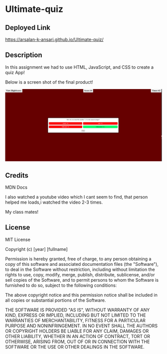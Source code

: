 # Ultimate-quiz

## Deployed Link

https://arsalan-k-ansari.github.io/Ultimate-quiz/

## Description

In this assignment we had to use HTML, JavaScript, and CSS to create a quiz App!

Below is a screen shot of the final product!

<img src= "./screenshot.png" alt= "screenshot">

## Credits

MDN Docs

I also watched a youtube video which I cant seem to find, that person helped me loads,i watched the video 2-3 times.

My class mates!

## License

MIT License

Copyright (c) [year] [fullname]

Permission is hereby granted, free of charge, to any person obtaining a copy
of this software and associated documentation files (the "Software"), to deal
in the Software without restriction, including without limitation the rights
to use, copy, modify, merge, publish, distribute, sublicense, and/or sell
copies of the Software, and to permit persons to whom the Software is
furnished to do so, subject to the following conditions:

The above copyright notice and this permission notice shall be included in all
copies or substantial portions of the Software.

THE SOFTWARE IS PROVIDED "AS IS", WITHOUT WARRANTY OF ANY KIND, EXPRESS OR
IMPLIED, INCLUDING BUT NOT LIMITED TO THE WARRANTIES OF MERCHANTABILITY,
FITNESS FOR A PARTICULAR PURPOSE AND NONINFRINGEMENT. IN NO EVENT SHALL THE
AUTHORS OR COPYRIGHT HOLDERS BE LIABLE FOR ANY CLAIM, DAMAGES OR OTHER
LIABILITY, WHETHER IN AN ACTION OF CONTRACT, TORT OR OTHERWISE, ARISING FROM,
OUT OF OR IN CONNECTION WITH THE SOFTWARE OR THE USE OR OTHER DEALINGS IN THE
SOFTWARE.
